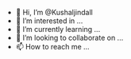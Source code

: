 - 👋 Hi, I’m @Kushaljindall
- 👀 I’m interested in ...
- 🌱 I’m currently learning ...
- 💞️ I’m looking to collaborate on ...
- 📫 How to reach me ...

<!---
Kushaljindall/Kushaljindall is a ✨ special ✨ repository because its `README.md` (this file) appears on your GitHub profile.
You can click the Preview link to take a look at your changes.
--->
